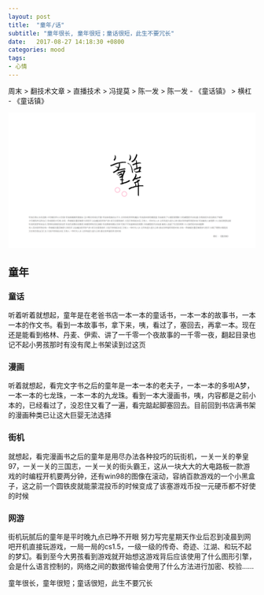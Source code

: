 ```yaml
---
layout: post
title:  "童年/话"
subtitle: "童年很长, 童年很短；童话很短，此生不要冗长"
date:   2017-08-27 14:18:30 +0800
categories: mood
tags: 
- 心情
---
```



周末 > 翻技术文章 > 直播技术 > 冯提莫 > 陈一发 > 陈一发 - 《童话镇》 > 横杠 - 《童话镇》

![](/img/post/童话、年_20170827.png)


## 童年

### 童话
听着听着就想起，童年是在老爸书店一本一本的童话书，一本一本的故事书，一本一本的作文书。看到一本故事书，拿下来，咦，看过了，塞回去，再拿一本。现在还是能看到格林、丹麦、伊索、讲了一千零一个夜故事的一千零一夜，翻起目录也记不起小男孩那时有没有爬上书架读到过这页

### 漫画
听着就想起，看完文字书之后的童年是一本一本的老夫子，一本一本的多啦A梦，一本一本的七龙珠，一本一本的九龙珠。看到一本大漫画书，咦，内容都是之前小本的，已经看过了，没忍住又看了一遍，看完踮起脚塞回去。目前回到书店满书架的漫画种类已让这大巨婴无法选择

### 街机
就想起，看完漫画书之后的童年是用尽办法各种投巧的玩街机，一关一关的拳皇97，一关一关的三国志，一关一关的街头霸王，这从一块大大的大电路板一款游戏的时编程开机要两分钟，还有win98的图像在滚动，容纳百款游戏的一个小黑盒子，这之前一个圆铁皮就能蒙混投币的时候变成了该塞游戏币投一元硬币都不好使的时候

### 网游
街机玩腻后的童年是平时晚九点已睁不开眼 努力写完星期天作业后忍到凌晨到网吧开机直接玩游戏，一局一局的cs1.5，一级一级的传奇、奇迹、江湖、和玩不起的梦幻。看到至今大男孩看到游戏就开始想这游戏背后应该使用了什么图形引擎，会是什么语言控制的，网络之间的数据传输会使用了什么方法进行加密、校验……

童年很长，童年很短；童话很短，此生不要冗长

